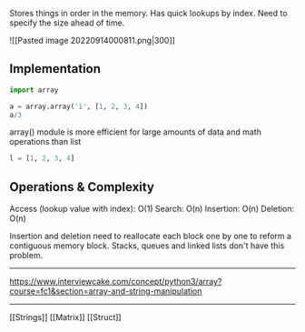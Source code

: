 Stores things in order in the memory.
Has quick lookups by index.
Need to specify the size ahead of time.

![[Pasted image 20220914000811.png|300]]

## Implementation

```python
import array

a = array.array('i', [1, 2, 3, 4])
a/3
```
array() module is more efficient for large amounts of data and math operations than list
```python
l = [1, 2, 3, 4]
```

## Operations & Complexity

Access (lookup value with index): O(1)
Search: O(n)
Insertion: O(n)
Deletion: O(n)

Insertion and deletion need to reallocate each block one by one to reform a contiguous memory block. Stacks, queues and linked lists don't have this problem.

****
https://www.interviewcake.com/concept/python3/array?course=fc1&section=array-and-string-manipulation
*****

[[Strings]]
[[Matrix]]
[[Struct]]